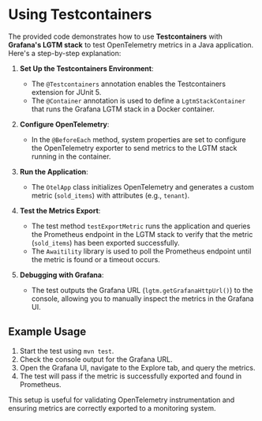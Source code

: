 # Using Testcontainers

The provided code demonstrates how to use **Testcontainers** with **Grafana's LGTM stack** to test OpenTelemetry metrics in a Java application. Here's a step-by-step explanation:

1. **Set Up the Testcontainers Environment**:

   - The `@Testcontainers` annotation enables the Testcontainers extension for JUnit 5.
   - The `@Container` annotation is used to define a `LgtmStackContainer` that runs the Grafana LGTM stack in a Docker container.

2. **Configure OpenTelemetry**:

   - In the `@BeforeEach` method, system properties are set to configure the OpenTelemetry exporter to send metrics to the LGTM stack running in the container.

3. **Run the Application**:

   - The `OtelApp` class initializes OpenTelemetry and generates a custom metric (`sold_items`) with attributes (e.g., `tenant`).

4. **Test the Metrics Export**:

   - The test method `testExportMetric` runs the application and queries the Prometheus endpoint in the LGTM stack to verify that the metric (`sold_items`) has been exported successfully.
   - The `Awaitility` library is used to poll the Prometheus endpoint until the metric is found or a timeout occurs.

5. **Debugging with Grafana**:
   - The test outputs the Grafana URL (`lgtm.getGrafanaHttpUrl()`) to the console, allowing you to manually inspect the metrics in the Grafana UI.

## Example Usage

1. Start the test using `mvn test`.
2. Check the console output for the Grafana URL.
3. Open the Grafana UI, navigate to the Explore tab, and query the metrics.
4. The test will pass if the metric is successfully exported and found in Prometheus.

This setup is useful for validating OpenTelemetry instrumentation and ensuring metrics are correctly exported to a monitoring system.
